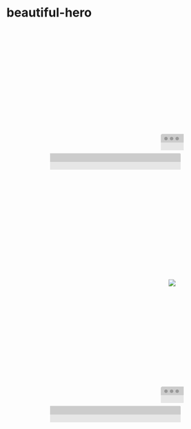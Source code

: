 # beautiful-hero

<h1 align="center">
  <img width="264" src="data:image/gif;base64,R0lGODlhAQABAIAAAAAAAP///yH5BAEAAAAALAAAAAABAAEAAAIBRAA7"><img src="frame-top-left.png"><img width="254" height="38" src="frame-top.png"><img src="frame-top-right.png"><img width="264" src="data:image/gif;base64,R0lGODlhAQABAIAAAAAAAP///yH5BAEAAAAALAAAAAABAAEAAAIBRAA7"><img width="360" src="https://camo.githubusercontent.com/f5a7cced6e934ecee0c2d653e3a2205f4c886260/68747470733a2f2f7261776769742e636f6d2f73696e647265736f726875732f676f742f6d61737465722f6d656469612f6c6f676f2e737667"><img width="264" src="data:image/gif;base64,R0lGODlhAQABAIAAAAAAAP///yH5BAEAAAAALAAAAAABAAEAAAIBRAA7"><img src="frame-top-left.png"><img width="254" height="38" src="frame-top.png"><img src="frame-top-right.png"><img width="264" src="data:image/gif;base64,R0lGODlhAQABAIAAAAAAAP///yH5BAEAAAAALAAAAAABAAEAAAIBRAA7">
</h1>
